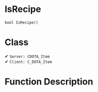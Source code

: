 # IsRecipe
```
bool IsRecipe()
```
# Class
✔ `Server: CDOTA_Item`  
✔ `Client: C_DOTA_Item`  

# Function Description

